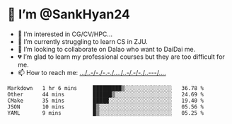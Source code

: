 # 👋 I’m @SankHyan24
- 👀 I’m interested in CG/CV/HPC...
- 🌱 I’m currently struggling to learn CS in ZJU.
- 💞️ I’m looking to collaborate on Dalao who want to DaiDai me.
- 💔 I’m glad to learn my professional courses but they are too difficult for me.
- 📫 How to reach me: [.../..-/-./-.-./..../..-/.-/-./..---/....](mailto:sunchuan24@gmail.com)

<!---
SankHyan24/SankHyan24 is a ✨ special ✨ repository because its `README.md` (this file) appears on your GitHub profile.
You can click the Preview link to take a look at your changes.
--->
<!--START_SECTION:waka-->
```text
Markdown   1 hr 6 mins     █████████▒░░░░░░░░░░░░░░░   36.78 % 
Other      44 mins         ██████▒░░░░░░░░░░░░░░░░░░   24.69 % 
CMake      35 mins         █████░░░░░░░░░░░░░░░░░░░░   19.40 % 
JSON       10 mins         █▒░░░░░░░░░░░░░░░░░░░░░░░   05.56 % 
YAML       9 mins          █▒░░░░░░░░░░░░░░░░░░░░░░░   05.25 % 
```
<!--END_SECTION:waka-->
